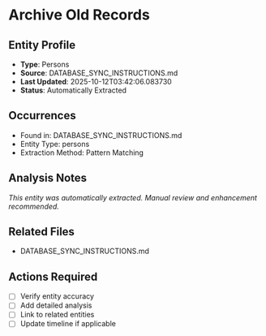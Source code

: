 # Archive Old Records

## Entity Profile
- **Type**: Persons
- **Source**: DATABASE_SYNC_INSTRUCTIONS.md
- **Last Updated**: 2025-10-12T03:42:06.083730
- **Status**: Automatically Extracted

## Occurrences
- Found in: DATABASE_SYNC_INSTRUCTIONS.md
- Entity Type: persons
- Extraction Method: Pattern Matching

## Analysis Notes
*This entity was automatically extracted. Manual review and enhancement recommended.*

## Related Files
- DATABASE_SYNC_INSTRUCTIONS.md

## Actions Required
- [ ] Verify entity accuracy
- [ ] Add detailed analysis
- [ ] Link to related entities
- [ ] Update timeline if applicable
